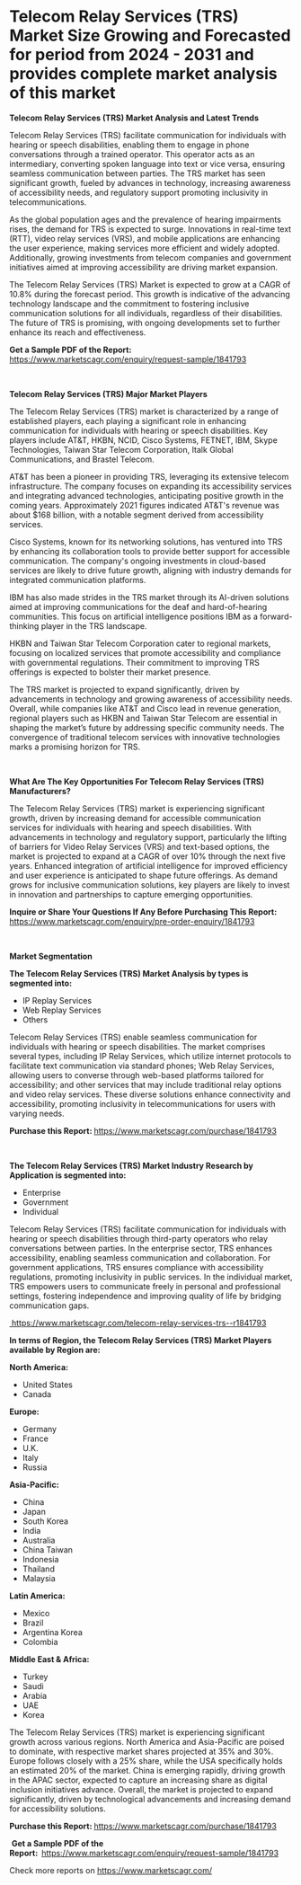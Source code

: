 <p><h1>Telecom Relay Services (TRS) Market Size Growing and Forecasted for period from 2024 - 2031 and provides complete market analysis of this market</h1></p><p><strong>Telecom Relay Services (TRS) Market Analysis and Latest Trends</strong></p>
<p><p>Telecom Relay Services (TRS) facilitate communication for individuals with hearing or speech disabilities, enabling them to engage in phone conversations through a trained operator. This operator acts as an intermediary, converting spoken language into text or vice versa, ensuring seamless communication between parties. The TRS market has seen significant growth, fueled by advances in technology, increasing awareness of accessibility needs, and regulatory support promoting inclusivity in telecommunications.</p><p>As the global population ages and the prevalence of hearing impairments rises, the demand for TRS is expected to surge. Innovations in real-time text (RTT), video relay services (VRS), and mobile applications are enhancing the user experience, making services more efficient and widely adopted. Additionally, growing investments from telecom companies and government initiatives aimed at improving accessibility are driving market expansion.</p><p>The Telecom Relay Services (TRS) Market is expected to grow at a CAGR of 10.8% during the forecast period. This growth is indicative of the advancing technology landscape and the commitment to fostering inclusive communication solutions for all individuals, regardless of their disabilities. The future of TRS is promising, with ongoing developments set to further enhance its reach and effectiveness.</p></p>
<p><strong>Get a Sample PDF of the Report:&nbsp;</strong> <a href="https://www.marketscagr.com/enquiry/request-sample/1841793?utm_campaign=1998&utm_medium=2&utm_source=Github&utm_content=ia&utm_term=31122024&utm_id=telecom-relay-services-trs">https://www.marketscagr.com/enquiry/request-sample/1841793</a></p>
<p>&nbsp;</p>
<p><strong>Telecom Relay Services (TRS) Major Market Players</strong></p>
<p><p>The Telecom Relay Services (TRS) market is characterized by a range of established players, each playing a significant role in enhancing communication for individuals with hearing or speech disabilities. Key players include AT&T, HKBN, NCID, Cisco Systems, FETNET, IBM, Skype Technologies, Taiwan Star Telecom Corporation, Italk Global Communications, and Brastel Telecom.</p><p>AT&T has been a pioneer in providing TRS, leveraging its extensive telecom infrastructure. The company focuses on expanding its accessibility services and integrating advanced technologies, anticipating positive growth in the coming years. Approximately 2021 figures indicated AT&T's revenue was about $168 billion, with a notable segment derived from accessibility services.</p><p>Cisco Systems, known for its networking solutions, has ventured into TRS by enhancing its collaboration tools to provide better support for accessible communication. The company's ongoing investments in cloud-based services are likely to drive future growth, aligning with industry demands for integrated communication platforms.</p><p>IBM has also made strides in the TRS market through its AI-driven solutions aimed at improving communications for the deaf and hard-of-hearing communities. This focus on artificial intelligence positions IBM as a forward-thinking player in the TRS landscape.</p><p>HKBN and Taiwan Star Telecom Corporation cater to regional markets, focusing on localized services that promote accessibility and compliance with governmental regulations. Their commitment to improving TRS offerings is expected to bolster their market presence.</p><p>The TRS market is projected to expand significantly, driven by advancements in technology and growing awareness of accessibility needs. Overall, while companies like AT&T and Cisco lead in revenue generation, regional players such as HKBN and Taiwan Star Telecom are essential in shaping the market’s future by addressing specific community needs. The convergence of traditional telecom services with innovative technologies marks a promising horizon for TRS.</p></p>
<p>&nbsp;</p>
<p><strong>What Are The Key Opportunities For Telecom Relay Services (TRS) Manufacturers?</strong></p>
<p><p>The Telecom Relay Services (TRS) market is experiencing significant growth, driven by increasing demand for accessible communication services for individuals with hearing and speech disabilities. With advancements in technology and regulatory support, particularly the lifting of barriers for Video Relay Services (VRS) and text-based options, the market is projected to expand at a CAGR of over 10% through the next five years. Enhanced integration of artificial intelligence for improved efficiency and user experience is anticipated to shape future offerings. As demand grows for inclusive communication solutions, key players are likely to invest in innovation and partnerships to capture emerging opportunities.</p></p>
<p><strong>Inquire or Share Your Questions If Any Before Purchasing This Report:</strong> <a href="https://www.marketscagr.com/enquiry/pre-order-enquiry/1841793?utm_campaign=1998&utm_medium=2&utm_source=Github&utm_content=ia&utm_term=31122024&utm_id=telecom-relay-services-trs">https://www.marketscagr.com/enquiry/pre-order-enquiry/1841793</a></p>
<p>&nbsp;</p>
<p><strong>Market Segmentation</strong></p>
<p><strong>The Telecom Relay Services (TRS) Market Analysis by types is segmented into:</strong></p>
<p><ul><li>IP Replay Services</li><li>Web Replay Services</li><li>Others</li></ul></p>
<p><p>Telecom Relay Services (TRS) enable seamless communication for individuals with hearing or speech disabilities. The market comprises several types, including IP Relay Services, which utilize internet protocols to facilitate text communication via standard phones; Web Relay Services, allowing users to converse through web-based platforms tailored for accessibility; and other services that may include traditional relay options and video relay services. These diverse solutions enhance connectivity and accessibility, promoting inclusivity in telecommunications for users with varying needs.</p></p>
<p><strong>Purchase this Report:&nbsp;</strong><a href="https://www.marketscagr.com/purchase/1841793?utm_campaign=1998&utm_medium=2&utm_source=Github&utm_content=ia&utm_term=31122024&utm_id=telecom-relay-services-trs">https://www.marketscagr.com/purchase/1841793</a></p>
<p>&nbsp;</p>
<p><strong>The Telecom Relay Services (TRS) Market Industry Research by Application is segmented into:</strong></p>
<p><ul><li>Enterprise</li><li>Government</li><li>Individual</li></ul></p>
<p><p>Telecom Relay Services (TRS) facilitate communication for individuals with hearing or speech disabilities through third-party operators who relay conversations between parties. In the enterprise sector, TRS enhances accessibility, enabling seamless communication and collaboration. For government applications, TRS ensures compliance with accessibility regulations, promoting inclusivity in public services. In the individual market, TRS empowers users to communicate freely in personal and professional settings, fostering independence and improving quality of life by bridging communication gaps.</p></p>
<p><a href="https://www.marketscagr.com/telecom-relay-services-trs--r1841793?utm_campaign=1998&utm_medium=2&utm_source=Github&utm_content=ia&utm_term=31122024&utm_id=telecom-relay-services-trs">&nbsp;https://www.marketscagr.com/telecom-relay-services-trs--r1841793</a></p>
<p><strong>In terms of Region, the Telecom Relay Services (TRS) Market Players available by Region are:</strong></p>
<p>
    <p> <strong> North America: </strong>
        <ul>
            <li>United States</li>
            <li>Canada</li>
        </ul>
        </p> 
    <p> <strong> Europe: </strong>
        <ul>
            <li>Germany</li>
            <li>France</li>
            <li>U.K.</li>
            <li>Italy</li>
            <li>Russia</li>
        </ul>
        </p> 
    <p> <strong> Asia-Pacific: </strong>
        <ul>
            <li>China</li>
            <li>Japan</li>
            <li>South Korea</li>
            <li>India</li>
            <li>Australia</li>
            <li>China Taiwan</li>
            <li>Indonesia</li>
            <li>Thailand</li>
            <li>Malaysia</li>
        </ul>
        </p> 
    <p> <strong> Latin America: </strong>
        <ul>
            <li>Mexico</li>
            <li>Brazil</li>
            <li>Argentina Korea</li>
            <li>Colombia</li>
        </ul>
        </p> 
    <p> <strong> Middle East & Africa: </strong>
        <ul>
            <li>Turkey</li>
            <li>Saudi</li>
            <li>Arabia</li>
            <li>UAE</li>
            <li>Korea</li>
        </ul>
    </p>
    </p>
<p><p>The Telecom Relay Services (TRS) market is experiencing significant growth across various regions. North America and Asia-Pacific are poised to dominate, with respective market shares projected at 35% and 30%. Europe follows closely with a 25% share, while the USA specifically holds an estimated 20% of the market. China is emerging rapidly, driving growth in the APAC sector, expected to capture an increasing share as digital inclusion initiatives advance. Overall, the market is projected to expand significantly, driven by technological advancements and increasing demand for accessibility solutions.</p></p>
<p><strong>Purchase this Report: </strong><a href="https://www.marketscagr.com/purchase/1841793?utm_campaign=1998&utm_medium=2&utm_source=Github&utm_content=ia&utm_term=31122024&utm_id=telecom-relay-services-trs">https://www.marketscagr.com/purchase/1841793</a></p>
<p>&nbsp;<strong>Get a Sample PDF of the Report:&nbsp;&nbsp;</strong><a href="https://www.marketscagr.com/enquiry/request-sample/1841793?utm_campaign=1998&utm_medium=2&utm_source=Github&utm_content=ia&utm_term=31122024&utm_id=telecom-relay-services-trs">https://www.marketscagr.com/enquiry/request-sample/1841793</a></p>
<p><strong></strong></p>
<p>Check more reports on <a href="https://www.marketscagr.com/?utm_campaign=1998&utm_medium=2&utm_source=Github&utm_content=ia&utm_term=31122024&utm_id=telecom-relay-services-trs">https://www.marketscagr.com/</a></p>